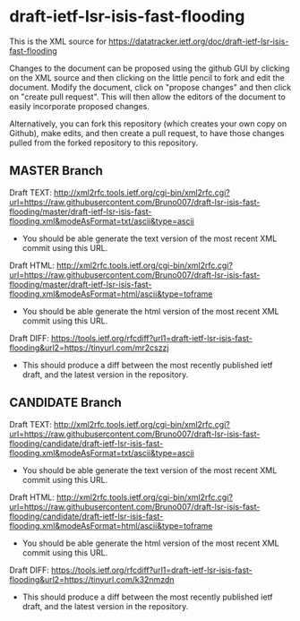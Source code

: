 # draft-ietf-lsr-isis-fast-flooding
This is the XML source for https://datatracker.ietf.org/doc/draft-ietf-lsr-isis-fast-flooding

Changes to the document can be proposed using the github GUI by clicking on the XML source and then clicking on the little pencil to fork and edit the document.  Modify the document, click on "propose changes" and then click on "create pull request".  This will then allow the editors of the document to easily incorporate proposed changes.

Alternatively, you can fork this repository (which creates your own copy on Github), make edits, and then create a pull request, to have those changes pulled from the forked repository to this repository.

## MASTER Branch
Draft TEXT:  http://xml2rfc.tools.ietf.org/cgi-bin/xml2rfc.cgi?url=https://raw.githubusercontent.com/Bruno007/draft-lsr-isis-fast-flooding/master/draft-ietf-lsr-isis-fast-flooding.xml&modeAsFormat=txt/ascii&type=ascii
* You should be able generate the text version of the most recent XML commit using this URL.

Draft HTML: http://xml2rfc.tools.ietf.org/cgi-bin/xml2rfc.cgi?url=https://raw.githubusercontent.com/Bruno007/draft-lsr-isis-fast-flooding/master/draft-ietf-lsr-isis-fast-flooding.xml&modeAsFormat=html/ascii&type=toframe
* You should be able generate the html version of the most recent XML commit using this URL.

Draft DIFF: https://tools.ietf.org/rfcdiff?url1=draft-ietf-lsr-isis-fast-flooding&url2=https://tinyurl.com/mr2cszzj
* This should produce a diff between the most recently published ietf draft, and the latest version in the repository.

## CANDIDATE Branch
Draft TEXT: http://xml2rfc.tools.ietf.org/cgi-bin/xml2rfc.cgi?url=https://raw.githubusercontent.com/Bruno007/draft-lsr-isis-fast-flooding/candidate/draft-ietf-lsr-isis-fast-flooding.xml&modeAsFormat=txt/ascii&type=ascii
* You should be able generate the text version of the most recent XML commit using this URL.

Draft HTML: http://xml2rfc.tools.ietf.org/cgi-bin/xml2rfc.cgi?url=https://raw.githubusercontent.com/Bruno007/draft-lsr-isis-fast-flooding/candidate/draft-ietf-lsr-isis-fast-flooding.xml&modeAsFormat=html/ascii&type=toframe
* You should be able generate the html version of the most recent XML commit using this URL.

Draft DIFF: https://tools.ietf.org/rfcdiff?url1=draft-ietf-lsr-isis-fast-flooding&url2=https://tinyurl.com/k32nmzdn
* This should produce a diff between the most recently published ietf draft, and the latest version in the repository.